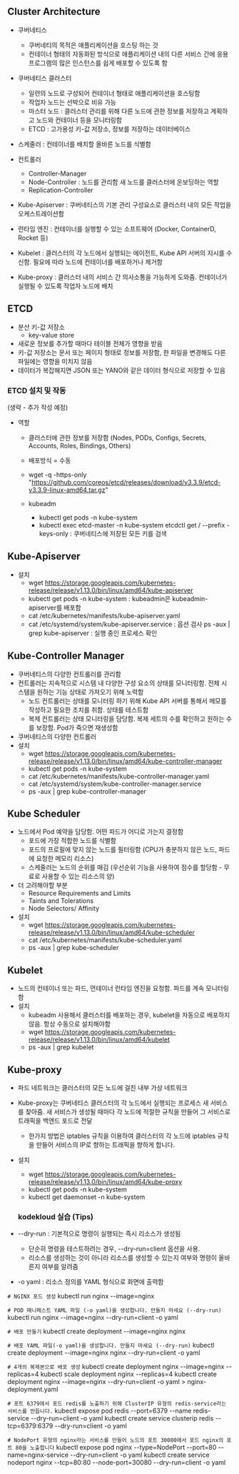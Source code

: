 ## Cluster Architecture 
- 쿠버네티스
	- 쿠버네티의 목적은 애플리케이션을 호스팅 하는 것
	- 컨테이너 형태의 자동화된 방식으로 애플리케이션 내의 다른 서비스 간에 응용 프로그램의 많은 인스턴스를 쉽게 배포할 수 있도록 함

- 쿠버네티스 클러스터
	- 일련의 노드로 구성되어 컨테이너 형태로 애플리케이션을 호스팅함
	- 작업자 노드는 선박으로 비유 가능
	- 마스터 노드 : 클러스터 관리를 위해 다른 노드에 관한 정보를 저장하고 계획하고 노드와 컨테이너 등을 모니터링함
	- ETCD : 고가용성 키-값 저장소, 정보를 저장하는 데이터베이스
- 스케줄러 : 컨테이너를 배치할 올바른 노드를 식별함 
- 컨트롤러 
	- Controller-Manager
	- Node-Controller : 노드를 관리함 새 노드를 클러스터에 온보딩하는 역할
	- Replication-Controller
- Kube-Apiserver : 쿠버네티스의 기본 관리 구성요소로 클러스터 내의 모든 작업을 오케스트레이션함
- 런타임 엔진 : 컨테이너를 실행할 수 있는 소프트웨어 (Docker, ContainerD, Rocket 등)
- Kubelet : 클러스터의 각 노드에서 실행되는 에이전트, Kube API 서버의 지시를 수신함. 필요에 따라 노드에
컨테이너를 배포하거나 제거함 
- Kube-proxy : 클러스터 내의 서비스 간 의사소통을 가능하게 도와줌. 컨테이너가 실행될 수 있도록 작업자 노드에 배치

## ETCD 
- 분산 키-값 저장소
	- key-value store
- 새로운 정보를 추가할 때마다 테이블 전체가 영향을 받음
- 키-값 저장소는 문서 또는 페이지 형태로 정보를 저장함, 한 파일을 변경해도 다른 파일에는 영향을 미치지 않음
- 데이터가 복잡해지면 JSON 또는 YANO와 같은 데이터 형식으로 저장할 수 있음

### ETCD 설치 및 작동
(생략 - 추가 작성 예정)

- 역할 
	- 클러스터에 관한 정보를 저장함 (Nodes, PODs, Configs, Secrets, Accounts, Roles, Bindings, Others)
	- 배포방식 = 수동
	- wget -q -https-only "https://github.com/coreos/etcd/releases/download/v3.3.9/etcd-v3.3.9-linux-amd64.tar.gz"

	- kubeadm
		- kubectl get pods -n kube-system
		- kubectl exec etcd-master -n kube-system etcdctl get / --prefix -keys-only : 쿠버네티스에 저장된 모든 키를 검색

## Kube-Apiserver
- 설치 
	- wget https://storage.googleapis.com/kubernetes-release/release/v1.13.0/bin/linux/amd64/kube-apiserver
	- kubectl get pods -n kube-system : kubeadmin은 kubeadmin-apiserver를 배포함
	- cat /etc/kubernetes/manifests/kube-apiserver.yaml
	- cat /etc/systemd/system/kube-apiserver.service : 옵션 검사
	ps -aux | grep kube-apiserver : 실행 중인 프로세스 확인

## Kube-Controller Manager
- 쿠버네티스의 다양한 컨트롤러를 관리함
- 컨트롤러는 지속적으로 시스템 내 다양한 구성 요소의 상태를 모니터링함. 전체 시스템을 원하는 기능 상태로 가져오기 위해 노력함
	- 노드 컨트롤러는 상태를 모니터링 하기 위해 Kube API 서버를 통해서 메모를 작성하고 필요한 조치를 취함. 상태를 테스트함
	- 복제 컨트롤러는 상태 모니터링을 담당함. 복제 세트의 수를 확인하고 원하는 수를 보장함. Pod가 죽으면 재생성함
- 쿠버네티스의 다양한 컨트롤러
- 설치 
	- wget https://storage.googleapis.com/kubernetes-release/release/v1.13.0/bin/linux/amd64/kube-controller-manager
	- kubectl get pods -n kube-system
	- cat /etc/kubernetes/manifests/kube-controller-manager.yaml
	- cat /etc/systemd/system/kube-controller-manager.service
	- ps -aux | grep kube-controller-manager

## Kube Scheduler
- 노드에서 Pod 예약을 담당함. 어떤 파드가 어디로 가는지 결정함
	- 포드에 가장 적합한 노드를 식별함
	- 포드의 프로필에 맞지 않는 노드를 필터링함 (CPU가 충분하지 않은 노드, 파드에 요청한 메모리 리소스)
	- 스케줄러는 노드의 순위를 매김 (우선순위 기능을 사용하여 점수를 할당함 - 무료로 사용할 수 있는 리소스의 양)
- 더 고려해야할 부분
	- Resource Requirements and Limits
	- Taints and Tolerations
	- Node Selectors/ Affinity
- 설치
	- wget https://storage.googleapis.com/kubernetes-release/release/v1.13.0/bin/linux/amd64/kube-scheduler
	- cat /etc/kubernetes/manifests/kube-scheduler.yaml
	- ps -aux | grep kube-scheduler

## Kubelet
- 노드의 컨테이너 또는 파드, 먼테이너 런타임 엔진을 요청함. 파드를 계속 모니터링함
- 설치
	- kubeadm 사용해서 클러스터를 배포하는 경우, kubelet을 자동으로 배포하지 않음. 항상 수동으로 설치해야함
	- wget https://storage.googleapis.com/kubernetes-release/release/v1.13.0/bin/linux/amd64/kubelet
	- ps -aux | grep kubelet

## Kube-proxy
- 파드 네트워크는 클러스터의 모든 노드에 걸친 내부 가상 네트워크
- Kube-proxy는 쿠버네티스 클러스터의 각 노드에서 실행되는 프로세스 새 서비스를 찾아줌. 새 서비스가 생성될 때마다 각 노드에 적절한 
규칙을 만들어 그 서비스로 트래픽을 백엔드 포드로 전달
	- 한가지 방법은 iptables 규칙을 이용하여 클러스터의 각 노드에 iptables 규칙을 만들어 서비스의 IP로 향하는 트래픽을 향하게 합니다.
- 설치
	- wget https://storage.googleapis.com/kubernetes-release/release/v1.13.0/bin/linux/amd64/kube-proxy
	- kubectl get pods -n kube-system
	- kubectl get daemonset -n kube-system


  ### kodekloud 실습 (Tips)
- --dry-run : 기본적으로 명령이 실행되는 즉시 리소스가 생성됨
	- 단순히 명령을 테스트하려는 경우, --dry-run=client 옵션을 사용. 
	- 리소스를 생성하는 것이 아니라 리소스를 생성할 수 있는지 여부와 명령이 올바른지 여부를 알려줌
- -o yaml : 리소스 정의를 YAML 형식으로 화면에 출력함

`# NGINX 포드 생성`
kubectl run nginx --image=nginx

`# POD 매니페스트 YAML 파일 (-o yaml)을 생성합니다. 만들지 마세요 (--dry-run)`
kubectl run nginx --image=nginx --dry-run=client -o yaml

`# 배포 만들기`
kubectl create deployment --image=nginx nginx

`# 배포 YAML 파일(-o yaml)을 생성합니다. 만들지 마세요 (--dry-run)`
kubectl create deployment --image=nginx nginx --dry-run=client -o yaml

`# 4개의 복제본으로 배포 생성`
kubectl create deployment nginx --image=nginx --replicas=4
kubectl scale deployment nginx --replicas=4
kubectl create deployment nginx --image=nginx --dry-run=client -o yaml > nginx-deployment.yaml

`# 포트 6379에서 포드 redis를 노출하기 위해 ClusterIP 유형의 redis-service라는 서비스를 만듭니다.`
kubectl expose pod redis --port=6379 --name redis-service --dry-run=client -o yaml 
kubectl create service clusterip redis --tcp=6379:6379 --dry-run=client -o yaml

`# NodePort 유형의 nginx라는 서비스를 만들어 노드의 포트 30080에서 포드 nginx의 포트 80을 노출합니다`
kubectl expose pod nginx --type=NodePort --port=80 --name=nginx-service --dry-run=client -o yaml
kubectl create service nodeport nginx --tcp=80:80 --node-port=30080 --dry-run=client -o yaml
